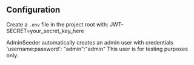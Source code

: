 ## Configuration
Create a `.env` file in the project root with: JWT-SECRET=your_secret_key_here

AdminSeeder automatically creates an admin user with credentials 'username:password': "admin":"admin"
This user is for testing purposes only.